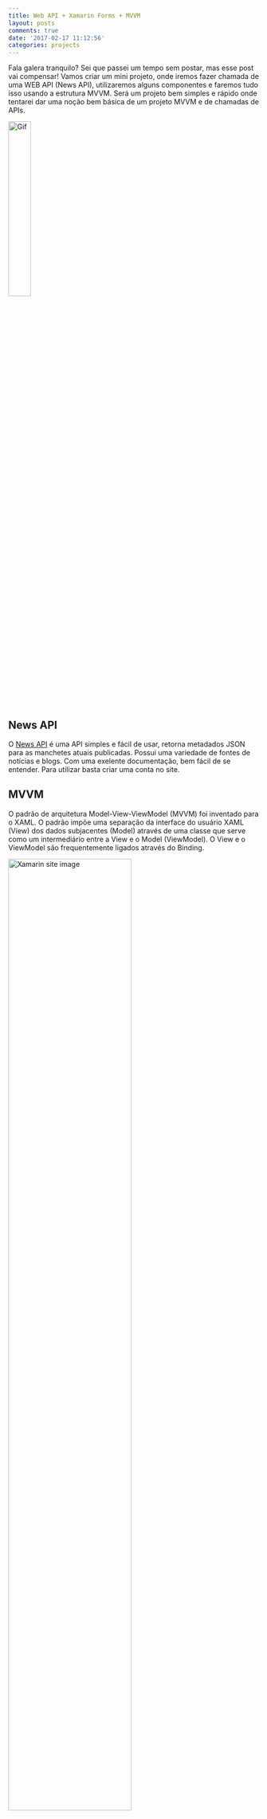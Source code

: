 ```yaml
---
title: Web API + Xamarin Forms + MVVM
layout: posts
comments: true
date: '2017-02-17 11:12:56'
categories: projects
---
```


Fala galera tranquilo? Sei que passei um tempo sem postar, mas esse post vai compensar! Vamos criar um mini projeto, onde iremos fazer chamada de uma WEB API (News API), utilizaremos alguns componentes e faremos tudo isso usando a estrutura MVVM. Será um projeto bem simples e rápido onde tentarei dar uma noção bem básica de um projeto MVVM e de chamadas de APIs.

<div class="row">
<div class="col s12 center-on-small-only center">
	<div class="image-container">
			<img src="https://dl.dropboxusercontent.com/u/35899264/blog/img/Projects/apinews/output_ydtmAK.gif" alt="Gif" style="width:30%" >
		</div>
</div>
</div>

## News API 
O [News API](https://newsapi.org/) é uma API simples e fácil de usar, retorna metadados JSON para as manchetes atuais publicadas. Possui uma variedade de fontes de notícias e blogs. Com uma exelente documentação, bem fácil de se entender. Para utilizar basta criar uma conta no site.

## MVVM 
O padrão de arquitetura Model-View-ViewModel (MVVM) foi inventado para o XAML. O padrão impõe uma separação da interface do usuário XAML (View) dos dados subjacentes (Model) através de uma classe que serve como um intermediário entre a View e o Model (ViewModel). O View e o ViewModel são frequentemente ligados através do Binding.
<div class="row">
<div class="col s12 center-on-small-only center">
	<div class="image-container">
			<img src="https://dl.dropboxusercontent.com/u/35899264/blog/img/Projects/apinews/mvvm.png" alt="Xamarin site image" style="width:70%" >
		</div>
</div>
</div>

## Let's Code
Antes de tudo preciso dizer que dessa vez não vou colocar todos os códigos, pois iria ficar muito grande o post, vou disponibilizar o código no meu github, [para acessar o código basta clicar aqui](https://github.com/jonathanbraga/Xamarin/tree/master/NewsApi/NewsApi%2BListView%2BMVVM/NewsApi_ListView_MVVM). Nesse nosso projeto vamos organizar a nossa Solution Explore de uma maneira um pouco diferente, se comparado com as outras. Iremos criar cinco pastas no projeto Portable, **Models**, **Views**, **ViewModels**, **Controls** e **Service**.

<div class="row">
<div class="col s12 center-on-small-only center">
	<div class="image-container">
			<img src="https://dl.dropboxusercontent.com/u/35899264/blog/img/Projects/apinews/Captura%20de%20Tela%20(12).png" alt="Solution Explore" style="width:40%" >
		</div>
</div>
</div>

### Vamos nessa! 

Antes de tudo vamos instalar alguns pacotes ao nosso projeto **Portable**, usando o manage nuget packages, instale o **Microsoft HTTP Client Libraries** e  **Newtonsoft.Json**.

### Entendendo a News API
Para que possamos usar a API da melhor forma, temos que entender como ela é construida e como iremos utilizar esses dados.
<script src="https://gist.github.com/jonathanbraga/878609f9afac4292625c094b57053638.js"></script>
<br/>
Observe que na chamada da API, temos alguns campos, iremos utilizar os dados referente a articles, pois são os de mais relevância para o nosso projeto.

### Models

Agora que já se sabe quais são os campos que a API nos fornece e quais são os campos que irão ser utilizados, crie uma classe dentro da pasta **Models** e coloque o nome dessa classe de [**Article**](https://github.com/jonathanbraga/Xamarin/blob/master/NewsApi/NewsApi%2BListView%2BMVVM/NewsApi_ListView_MVVM/Models/Article.cs).

### Helpers 
Dentro de **Helpers**  crie uma **Classe** com o nome de [**ApiCaller**](https://github.com/jonathanbraga/Xamarin/blob/master/NewsApi/NewsApi%2BListView%2BMVVM/NewsApi_ListView_MVVM/Helpers/ApiCaller.cs). Será aqui onde iremos fazer a chamada da API. O endpoint que iremos utilizar será : <br/>
**https://newsapi.org/v1/articles?source=the-next-web&sortBy=latest&apiKey={my_api_key}**

### Controls 

Agora em **Controls**,  crie uma **classe** com o nome de [BindablePicker](https://github.com/jonathanbraga/Xamarin/blob/master/NewsApi/NewsApi%2BListView%2BMVVM/NewsApi_ListView_MVVM/Controls/BindablePicker.cs) . Vamos criar essa classe com o intuito de ter o componente **Picker** com alguns dos atributos de uma **listview**, facilitando a implementação do nosso código.

### Service

Dentro de **ViewModels**  crie  uma pasta, chamada de **Service**, dentro dessa pasta crie uma **interface** com o nome de [**INavigationService**](https://github.com/jonathanbraga/Xamarin/blob/master/NewsApi/NewsApi%2BListView%2BMVVM/NewsApi_ListView_MVVM/ViewModels/Service/INavigationService.cs). 
Dentro de **View**  crie  uma pasta, chamada de **Service**, dentro dessa pasta crie uma classe com o Nome de [**NavigationService**](https://github.com/jonathanbraga/Xamarin/blob/master/NewsApi/NewsApi%2BListView%2BMVVM/NewsApi_ListView_MVVM/Views/Service/NavigationService.cs). Com isso implementado poderemos navegar entre as Views.
Por fim, teremos que fazer algumas mudanças no nosso **App.xaml.cs**  <br/>
<script src="https://gist.github.com/jonathanbraga/b2ec208bd9765ffc031830ef9e89e6f4.js"></script>


### ViewModels 
Com toda a nossa parte de **Service** , **Controls** , **Helpers** e **Models** já finalizado, vamos partir para a contrução das nossas **VewModels**.
Em **ViewModels** crie uma classe chama de [**BaseViewModel**](https://github.com/jonathanbraga/Xamarin/blob/master/NewsApi/NewsApi%2BListView%2BMVVM/NewsApi_ListView_MVVM/ViewModels/BaseViewModel.cs), essa classe Herda de **INotifyPropertyChanged**, responsável por toda a mágica do MVVM.
Antes de criar as nossas ViewModels, vamos definir o que terá em cada View. Teremos basicamente três Views, **SelectJournalView** -onde vamos poder escolher de qual jornal ler as  manchetes-, **HomeView** -lista de todas as manchetes do jornal selecionado-, **SiteView** -página da manchete selecionada-. 
[**SelectJournalViewModel**](https://github.com/jonathanbraga/Xamarin/blob/master/NewsApi/NewsApi%2BListView%2BMVVM/NewsApi_ListView_MVVM/ViewModels/SelectJournalViewModel.cs), [**HomeViewModel**](https://github.com/jonathanbraga/Xamarin/blob/master/NewsApi/NewsApi%2BListView%2BMVVM/NewsApi_ListView_MVVM/ViewModels/HomeViewModel.cs), [**SiteViewViewModel**](https://github.com/jonathanbraga/Xamarin/blob/master/NewsApi/NewsApi%2BListView%2BMVVM/NewsApi_ListView_MVVM/ViewModels/SiteViewModel.cs).

### Views 

Finalmente vamos para a parte final do projeto, como já definimos a organização das páginas, vamos direto para o desenvolvimento. Na pasta **Views** crie três **Forms Xaml Page**, [**SelectJournalView**](https://github.com/jonathanbraga/Xamarin/blob/master/NewsApi/NewsApi%2BListView%2BMVVM/NewsApi_ListView_MVVM/Views/SelectJournalView.xaml), [**HomeView**](https://github.com/jonathanbraga/Xamarin/blob/master/NewsApi/NewsApi%2BListView%2BMVVM/NewsApi_ListView_MVVM/Views/HomeView.xaml),  [**SiteView**](https://github.com/jonathanbraga/Xamarin/blob/master/NewsApi/NewsApi%2BListView%2BMVVM/NewsApi_ListView_MVVM/Views/SiteView.xaml.cs).

Não esquecer de colocar o **BindinContext** no code behind, aponte para a **ViewModel** correspondente.

## Hasta la vista baby! 

Espero que tenham gostado desse post! O site mudou um pouco pra muito, algumas coisas não vão funcionar 100% ainda, mas aos poucos estarei melhorando. Agora vou poder acompanhar o feedback de vocês via comentário no post, vamos nos ajudar para que juntos possamos melhorar :) 
